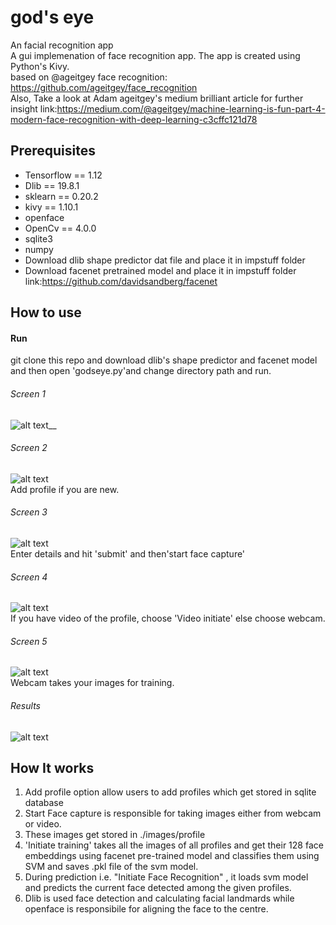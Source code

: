 # god's eye
An facial recognition app<br />
A gui implemenation of face recognition app.
The app is created using Python's Kivy.<br />
based on @ageitgey face recognition:
https://github.com/ageitgey/face_recognition<br />
Also, Take a look at Adam ageitgey's medium brilliant article for further insight link:https://medium.com/@ageitgey/machine-learning-is-fun-part-4-modern-face-recognition-with-deep-learning-c3cffc121d78

## Prerequisites
- Tensorflow == 1.12
- Dlib == 19.8.1
- sklearn == 0.20.2
- kivy == 1.10.1
- openface
- OpenCv == 4.0.0
- sqlite3
- numpy
- Download dlib shape predictor dat file and place it in impstuff folder
- Download facenet pretrained model and place it in impstuff folder
link:https://github.com/davidsandberg/facenet
## How to use
#### Run
git clone this repo and download dlib's shape predictor and facenet model and then open 'godseye.py'and change directory path and run.
###### Screen 1 
![alt text](https://github.com/pranavjadhav001/godseye/blob/master/readmeimages/image1.png)__

###### Screen 2 
![alt text](https://github.com/pranavjadhav001/godseye/blob/master/readmeimages/image2.png)<br />
Add profile if you are new.

###### Screen 3
![alt text](https://github.com/pranavjadhav001/godseye/blob/master/readmeimages/image3.png)<br />
Enter details and hit 'submit' and then'start face capture'

###### Screen 4
![alt text](https://github.com/pranavjadhav001/godseye/blob/master/readmeimages/image4.png)<br />
If you have video of the profile, choose 'Video initiate' else choose webcam.

###### Screen 5 
![alt text](https://github.com/pranavjadhav001/godseye/blob/master/readmeimages/image5.png)<br />
Webcam takes your images for training.

###### Results
![alt text](https://github.com/pranavjadhav001/godseye/blob/master/readmeimages/results.png)

## How It works
1. Add profile option allow users to add profiles which get stored in sqlite database
2. Start Face capture is responsible for taking images either from webcam or video.
3. These images get stored in ./images/profile 
4. 'Initiate training' takes all the images of all profiles and get their 128 face embeddings using facenet pre-trained model and classifies them using SVM and saves .pkl file of the svm model.
5. During prediction i.e. "Initiate Face Recognition" , it loads svm model and predicts the current face detected among the given profiles.
6. Dlib is used face detection and calculating facial landmards while openface is responsibile for aligning the face to the centre.

